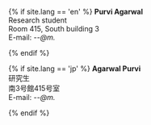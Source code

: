 {% if site.lang == 'en' %}
**Purvi Agarwal**<br>
Research student<br>
Room 415, South building 3<br>
E-mail: *--@m.*<br>

{% endif %}

{% if site.lang == 'jp' %}
**Agarwal Purvi**<br>
研究生<br>
南3号館415号室<br>
E-mail: *--@m.*<br>

{% endif %}
